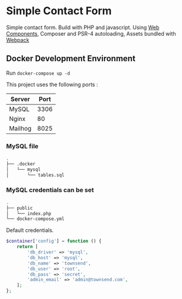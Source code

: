 # Simple Contact Form

Simple contact form. Build with PHP and javascript. Using [Web Components](https://developer.mozilla.org/en-US/docs/Web/Web_Components), Composer and PSR-4 autoloading, Assets bundled with [Webpack](https://webpack.js.org/)


## Docker Development Environment

Run `docker-compose up -d`


This project uses the following ports :

| Server     | Port |
|------------|------|
| MySQL      | 3306 |
| Nginx      | 80   |
| Mailhog    | 8025 |


### MySQL file

```sh
.
├── .docker
│   └── mysql
│       └── tables.sql
```


### MySQL credentials can be set



```sh
.
├── public
│   └── index.php
└── docker-compose.yml
```

Default credentials.

```php
$container['config'] = function () {
    return [
        'db_driver' => 'mysql',
        'db_host' => 'mysql',
        'db_name' => 'townsend',
        'db_user' => 'root',
        'db_pass' => 'secret',
        'admin_email' => 'admin@townsend.com',
    ];
};
```
